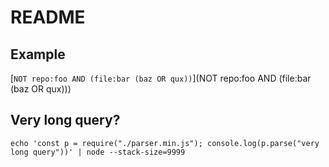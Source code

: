 # README

## Example

[`NOT repo:foo AND (file:bar (baz OR qux))`](NOT repo:foo AND (file:bar (baz OR qux)))

## Very long query?

```
echo 'const p = require("./parser.min.js"); console.log(p.parse("very long query"))' | node --stack-size=9999
```
